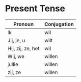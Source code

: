# Present Tense


| Pronoun           | Conjugation |
| ----------------- | ----------- |
| Ik                | wil         |
| Jij, je, u        | wilt        |
| Hij, zij, ze, het | wil         |
| Wij, we           | willen      |
| jullie            | willen      |
| zij, ze           | willen      |
